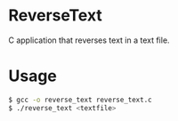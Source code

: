 # ReverseText
C application that reverses text in a text file. 

# Usage
```bash
$ gcc -o reverse_text reverse_text.c 
$ ./reverse_text <textfile>


